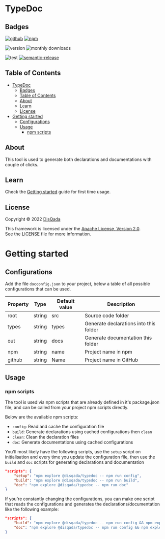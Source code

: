 # TypeDoc

## Badges

[![github](https://img.shields.io/badge/DisQada/TypeDoc-000000?logo=github&logoColor=white)](https://www.github.com/DisQada/TypeDoc)
[![npm](https://img.shields.io/badge/@disqada/typedoc-CB3837?logo=npm&logoColor=white)](https://www.npmjs.com/package/@disqada/typedoc)

![version](https://img.shields.io/npm/v/@disqada/typedoc.svg?label=latest&logo=npm)
![monthly downloads](https://img.shields.io/npm/dm/@disqada/typedoc.svg?logo=npm)

![test](https://github.com/DisQada/TypeDoc/actions/workflows/test.yml/badge.svg)
[![semantic-release](https://img.shields.io/badge/%20%20%F0%9F%93%A6%F0%9F%9A%80-semantic--release-e10079.svg?logo=semantic-release)](https://github.com/semantic-release/semantic-release)

## Table of Contents

- [TypeDoc](#typedoc)
  - [Badges](#badges)
  - [Table of Contents](#table-of-contents)
  - [About](#about)
  - [Learn](#learn)
  - [License](#license)
- [Getting started](#getting-started)
  - [Configurations](#configurations)
  - [Usage](#usage)
    - [npm scripts](#npm-scripts)

## About

This tool is used to generate both declarations and documentations with couple of clicks.

## Learn

Check the [Getting started](#getting-started) guide for first time usage.

## License

Copyright © 2022 [DisQada](https://github.com/DisQada)

This framework is licensed under the [Apache License, Version 2.0](https://www.apache.org/licenses/LICENSE-2.0).  
See the [LICENSE](LICENSE) file for more information.

# Getting started

## Configurations

Add the file `docconfig.json` to your project, below a table of all possible configurations that can be used.

| Property | Type   | Default value | Description                            |
| -------- | ------ | ------------- | -------------------------------------- |
| root     | string | src           | Source code folder                     |
| types    | string | types         | Generate declarations into this folder |
| out      | string | docs          | Generate documentation this folder     |
| npm      | string | name          | Project name in npm                    |
| github   | string | Name          | Project name in GitHub                 |

## Usage

### npm scripts

The tool is used via npm scripts that are already defined in it's package.json file, and can be called from your project npm scripts directly.

Below are the available npm scripts:

- `config`: Read and cache the configuration file
- `build`: Generate declarations using cached configurations then `clean`
- `clean`: Clean the declaration files
- `doc`: Generate documentations using cached configurations

You'll most likely have the following scripts, use the `setup` script on initialisation and every time you update the configuration file, then use the `build` and `doc` scripts for generating declarations and documentation

```json
"scripts": {
    "setup": "npm explore @disqada/typedoc -- npm run config",
    "build": "npm explore @disqada/typedoc -- npm run build",
    "doc": "npm explore @disqada/typedoc -- npm run doc"
}
```

If you're constantly changing the configurations, you can make one script that reads the configurations and generates the declarations/documentation like the following example:

```json
"scripts": {
    "build": "npm explore @disqada/typedoc -- npm run config && npm explore @disqada/typedoc -- npm run build",
    "doc": "npm explore @disqada/typedoc -- npm run config && npm explore @disqada/typedoc -- npm run doc"
}
```
